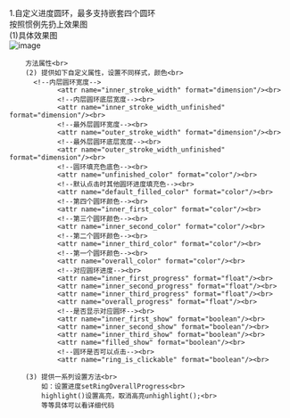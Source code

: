 1.自定义进度圆环，最多支持嵌套四个圆环<br>
        按照惯例先扔上效果图<br>
        (1)具体效果图<br>
             ![image](https://github.com/online2/RingView/tree/master/app/src/main/res/drawable-xxhdpi/ringview.gif) <br>
             
        方法属性<br>
        (2) 提供如下自定义属性，设置不同样式，颜色<br>
          <!--内层圆环宽度-->
                <attr name="inner_stroke_width" format="dimension"/><br>
                <!--内层圆环底层宽度--><br>
                <attr name="inner_stroke_width_unfinished" format="dimension"/><br>
                <!--最外层圆环宽度--><br>
                <attr name="outer_stroke_width" format="dimension"/><br>
                <!--最外层圆环底层宽度--><br>
                <attr name="outer_stroke_width_unfinished" format="dimension"/><br>
                <!--圆环填充色底色--><br>
                <attr name="unfinished_color" format="color"/><br>
                <!--默认点击时其他圆环进度填充色--><br>
                <attr name="default_filled_color" format="color"/><br>
                <!--第四个圆环颜色--><br>
                <attr name="inner_first_color" format="color"/><br>
                <!--第三个圆环颜色--><br>
                <attr name="inner_second_color" format="color"/><br>
                <!--第二个圆环颜色--><br>
                <attr name="inner_third_color" format="color"/><br>
                <!--第一个圆环颜色--><br>
                <attr name="overall_color" format="color"/><br>
                <!--对应圆环进度--><br>
                <attr name="inner_first_progress" format="float"/><br>
                <attr name="inner_second_progress" format="float"/><br>
                <attr name="inner_third_progress" format="float"/><br>
                <attr name="overall_progress" format="float"/><br>
                <!--是否显示对应圆环--><br>
                <attr name="inner_first_show" format="boolean"/><br>
                <attr name="inner_second_show" format="boolean"/><br>
                <attr name="inner_third_show" format="boolean"/><br>
                <attr name="filled_show" format="boolean"/><br>
                <!--圆环是否可以点击--><br>
                <attr name="ring_is_clickable" format="boolean"/><br>
                
        (3) 提供一系列设置方法<br> 
            如：设置进度setRingOverallProgress<br> 
            highlight()设置高亮，取消高亮unhighlight();<br>
            等等具体可以看详细代码
            
            
       
            